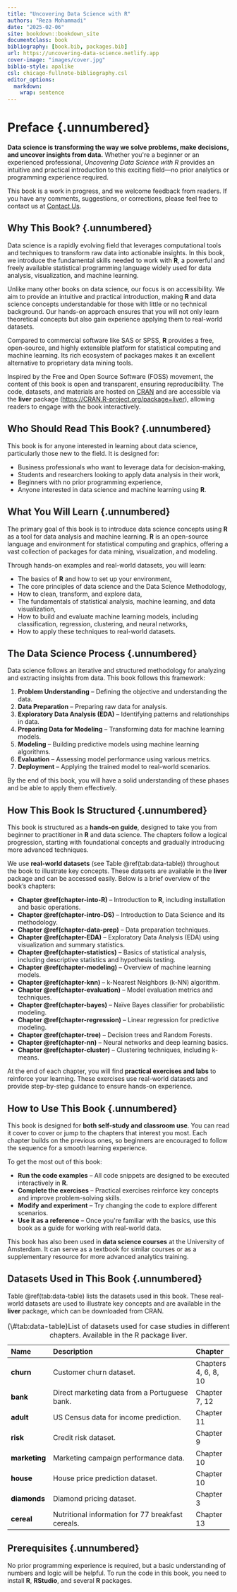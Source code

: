 ```yaml
---
title: "Uncovering Data Science with R"
authors: "Reza Mohammadi"
date: "2025-02-06"
site: bookdown::bookdown_site
documentclass: book
bibliography: [book.bib, packages.bib]
url: https://uncovering-data-science.netlify.app
cover-image: "images/cover.jpg"
biblio-style: apalike
csl: chicago-fullnote-bibliography.csl
editor_options: 
  markdown: 
    wrap: sentence
---
```




# Preface {.unnumbered}  

**Data science is transforming the way we solve problems, make decisions, and uncover insights from data.** Whether you're a beginner or an experienced professional, *Uncovering Data Science with R* provides an intuitive and practical introduction to this exciting field—no prior analytics or programming experience required.  

This book is a work in progress, and we welcome feedback from readers. If you have any comments, suggestions, or corrections, please feel free to contact us at [Contact Us](mailto:a.mohammadi@uva.nl).  

## Why This Book? {.unnumbered}  

Data science is a rapidly evolving field that leverages computational tools and techniques to transform raw data into actionable insights. In this book, we introduce the fundamental skills needed to work with **R**, a powerful and freely available statistical programming language widely used for data analysis, visualization, and machine learning.  

Unlike many other books on data science, our focus is on accessibility. We aim to provide an intuitive and practical introduction, making **R** and data science concepts understandable for those with little or no technical background. Our hands-on approach ensures that you will not only learn theoretical concepts but also gain experience applying them to real-world datasets.  

Compared to commercial software like SAS or SPSS, **R** provides a free, open-source, and highly extensible platform for statistical computing and machine learning. Its rich ecosystem of packages makes it an excellent alternative to proprietary data mining tools.  

Inspired by the Free and Open Source Software (FOSS) movement, the content of this book is open and transparent, ensuring reproducibility. The code, datasets, and materials are hosted on [CRAN](https://cran.r-project.org/web/packages/liver/index.html) and are accessible via the **liver** package (<https://CRAN.R-project.org/package=liver>), allowing readers to engage with the book interactively.  

## Who Should Read This Book? {.unnumbered}  

This book is for anyone interested in learning about data science, particularly those new to the field. It is designed for:  

- Business professionals who want to leverage data for decision-making,  
- Students and researchers looking to apply data analysis in their work,  
- Beginners with no prior programming experience,  
- Anyone interested in data science and machine learning using **R**.  

## What You Will Learn {.unnumbered}  

The primary goal of this book is to introduce data science concepts using **R** as a tool for data analysis and machine learning. **R** is an open-source language and environment for statistical computing and graphics, offering a vast collection of packages for data mining, visualization, and modeling.  

Through hands-on examples and real-world datasets, you will learn:  

- The basics of **R** and how to set up your environment,  
- The core principles of data science and the Data Science Methodology,  
- How to clean, transform, and explore data,  
- The fundamentals of statistical analysis, machine learning, and data visualization,  
- How to build and evaluate machine learning models, including classification, regression, clustering, and neural networks,  
- How to apply these techniques to real-world datasets.  

## The Data Science Process {.unnumbered}  

Data science follows an iterative and structured methodology for analyzing and extracting insights from data. This book follows this framework:  

1. **Problem Understanding** – Defining the objective and understanding the data.  
2. **Data Preparation** – Preparing raw data for analysis.  
3. **Exploratory Data Analysis (EDA)** – Identifying patterns and relationships in data.  
4. **Preparing Data for Modeling** – Transforming data for machine learning models.  
5. **Modeling** – Building predictive models using machine learning algorithms.  
6. **Evaluation** – Assessing model performance using various metrics.  
7. **Deployment** – Applying the trained model to real-world scenarios.  

By the end of this book, you will have a solid understanding of these phases and be able to apply them effectively.  

## How This Book Is Structured {.unnumbered}  

This book is structured as a **hands-on guide**, designed to take you from beginner to practitioner in **R** and data science. The chapters follow a logical progression, starting with foundational concepts and gradually introducing more advanced techniques.  

We use **real-world datasets** (see Table \@ref(tab:data-table)) throughout the book to illustrate key concepts. These datasets are available in the **liver** package and can be accessed easily. Below is a brief overview of the book’s chapters:  

- **Chapter \@ref(chapter-into-R)** – Introduction to **R**, including installation and basic operations.  
- **Chapter \@ref(chapter-intro-DS)** – Introduction to Data Science and its methodology.  
- **Chapter \@ref(chapter-data-prep)** – Data preparation techniques.  
- **Chapter \@ref(chapter-EDA)** – Exploratory Data Analysis (EDA) using visualization and summary statistics.  
- **Chapter \@ref(chapter-statistics)** – Basics of statistical analysis, including descriptive statistics and hypothesis testing.  
- **Chapter \@ref(chapter-modeling)** – Overview of machine learning models.  
- **Chapter \@ref(chapter-knn)** – k-Nearest Neighbors (k-NN) algorithm.  
- **Chapter \@ref(chapter-evaluation)** – Model evaluation metrics and techniques.  
- **Chapter \@ref(chapter-bayes)** – Naïve Bayes classifier for probabilistic modeling.  
- **Chapter \@ref(chapter-regression)** – Linear regression for predictive modeling.  
- **Chapter \@ref(chapter-tree)** – Decision trees and Random Forests.  
- **Chapter \@ref(chapter-nn)** – Neural networks and deep learning basics.  
- **Chapter \@ref(chapter-cluster)** – Clustering techniques, including k-means.  

At the end of each chapter, you will find **practical exercises and labs** to reinforce your learning. These exercises use real-world datasets and provide step-by-step guidance to ensure hands-on experience.  

## How to Use This Book {.unnumbered}  

This book is designed for **both self-study and classroom use**. You can read it cover to cover or jump to the chapters that interest you most. Each chapter builds on the previous ones, so beginners are encouraged to follow the sequence for a smooth learning experience.  

To get the most out of this book:  

- **Run the code examples** – All code snippets are designed to be executed interactively in **R**.  
- **Complete the exercises** – Practical exercises reinforce key concepts and improve problem-solving skills.  
- **Modify and experiment** – Try changing the code to explore different scenarios.  
- **Use it as a reference** – Once you're familiar with the basics, use this book as a guide for working with real-world data.  

This book has also been used in **data science courses** at the University of Amsterdam. It can serve as a textbook for similar courses or as a supplementary resource for more advanced analytics training.  

## Datasets Used in This Book {.unnumbered}  

Table \@ref(tab:data-table) lists the datasets used in this book. These real-world datasets are used to illustrate key concepts and are available in the **liver** package, which can be downloaded from CRAN.  

<table class="table" style="width: auto !important; margin-left: auto; margin-right: auto;">
<caption>(\#tab:data-table)List of datasets used for case studies in different chapters. Available in the R package liver.</caption>
 <thead>
  <tr>
   <th style="text-align:left;"> Name </th>
   <th style="text-align:left;"> Description </th>
   <th style="text-align:left;"> Chapter </th>
  </tr>
 </thead>
<tbody>
  <tr>
   <td style="text-align:left;font-weight: bold;color: black !important;"> churn </td>
   <td style="text-align:left;width: 20em; "> Customer churn dataset. </td>
   <td style="text-align:left;"> Chapters 4, 6, 8, 10 </td>
  </tr>
  <tr>
   <td style="text-align:left;font-weight: bold;color: black !important;"> bank </td>
   <td style="text-align:left;width: 20em; "> Direct marketing data from a Portuguese bank. </td>
   <td style="text-align:left;"> Chapter 7, 12 </td>
  </tr>
  <tr>
   <td style="text-align:left;font-weight: bold;color: black !important;"> adult </td>
   <td style="text-align:left;width: 20em; "> US Census data for income prediction. </td>
   <td style="text-align:left;"> Chapter 11 </td>
  </tr>
  <tr>
   <td style="text-align:left;font-weight: bold;color: black !important;"> risk </td>
   <td style="text-align:left;width: 20em; "> Credit risk dataset. </td>
   <td style="text-align:left;"> Chapter 9 </td>
  </tr>
  <tr>
   <td style="text-align:left;font-weight: bold;color: black !important;"> marketing </td>
   <td style="text-align:left;width: 20em; "> Marketing campaign performance data. </td>
   <td style="text-align:left;"> Chapter 10 </td>
  </tr>
  <tr>
   <td style="text-align:left;font-weight: bold;color: black !important;"> house </td>
   <td style="text-align:left;width: 20em; "> House price prediction dataset. </td>
   <td style="text-align:left;"> Chapter 10 </td>
  </tr>
  <tr>
   <td style="text-align:left;font-weight: bold;color: black !important;"> diamonds </td>
   <td style="text-align:left;width: 20em; "> Diamond pricing dataset. </td>
   <td style="text-align:left;"> Chapter 3 </td>
  </tr>
  <tr>
   <td style="text-align:left;font-weight: bold;color: black !important;"> cereal </td>
   <td style="text-align:left;width: 20em; "> Nutritional information for 77 breakfast cereals. </td>
   <td style="text-align:left;"> Chapter 13 </td>
  </tr>
</tbody>
</table>



## Prerequisites {.unnumbered}  

No prior programming experience is required, but a basic understanding of numbers and logic will be helpful. To run the code in this book, you need to install **R**, **RStudio**, and several **R** packages.  







